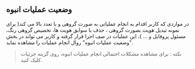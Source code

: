 ﻿## وضعیت عملیات انبوه

در مواردی که کاربر اقدام به انجام عملیاتی به صورت گروهی و با تعدد بالا می کند( برای نمونه تبدیل هویت بصورت گروهی ، حذف با سوابق هویت ها، تخصیص گروهی رنگ، مسئول پروفایل   و ... )، این عملیات در صف اجرا قرار گرفته و کاربر می تواند در بخش "وضعیت عملیات انبوه" روال انجام عملیات را مشاهده نماید. 

> نکته : برای مشاهده مشکلات احتمالی انجام عملیات انبوه، روی گزینه جزئیات کلیک کنید.


